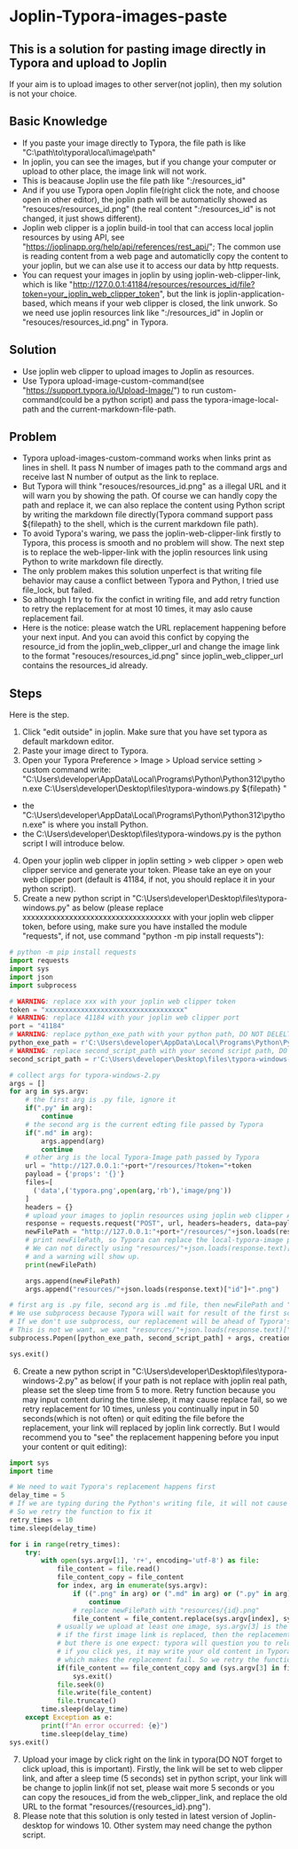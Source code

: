 # Joplin-Typora-images-paste

## This is a solution for pasting image directly in Typora and upload to Joplin
If your aim is to upload images to other server(not joplin), then my solution is not your choice.

## Basic Knowledge
- If you paste your image directly to Typora, the file path is like "C:\path\to\typora\local\image\path"
- In joplin, you can see the images, but if you change your computer or upload to other place, the image link will not work.
- This is beacause Joplin use the file path like ":/resources_id"
- And if you use Typora open Joplin file(right click the note, and choose open in other editor), the joplin path will be automaticlly showed as "resouces/resources_id.png" (the real content ":/resources_id" is not changed, it just shows different).
- Joplin web clipper is a joplin build-in tool that can access local joplin resources by using API, see "https://joplinapp.org/help/api/references/rest_api/"; The common use is reading content from a web page and automaticlly copy the content to your joplin, but we can alse use it to access our data by http requests.
- You can request your images in joplin by using joplin-web-clipper-link, which is like "http://127.0.0.1:41184/resources/resources_id/file?token=your_joplin_web_clipper_token", but the link is joplin-application-based, which means if your web clipper is closed, the link unwork. So we need use joplin resources link like ":/resources_id" in Joplin or "resouces/resources_id.png" in Typora.

## Solution
- Use joplin web clipper to upload images to Joplin as resources.
- Use Typora upload-image-custom-command(see "https://support.typora.io/Upload-Image/") to run custom-command(could be a python script) and pass the typora-image-local-path and the current-markdown-file-path.

## Problem
- Typora upload-images-custom-command works when links print as lines in shell. It pass N number of images path to the command args and receive last N number of output as the link to replace.
- But Typora will think "resouces/resources_id.png" as a illegal URL and it will warn you by showing the path. Of course we can handly copy the path and replace it, we can also replace the content using Python script by writing the markdown file directly(Typora command support pass ${filepath} to the shell, which is the current markdown file path).
- To avoid Typora's waring, we pass the joplin-web-clipper-link firstly to Typora, this process is smooth and no problem will show. The next step is to replace the web-lipper-link with the joplin resources link using Python to write markdown file directly.
- The only problem makes this solution unperfect is that writing file behavior may cause a conflict between Typora and Python, I tried use file_lock, but failed.
- So although I try to fix the confict in writing file, and add retry function to retry the replacement for at most 10 times, it may aslo cause replacement fail.
- Here is the notice: please watch the URL replacement happening before your next input. And you can avoid this confict by copying the resource_id from the joplin_web_clipper_url and change the image link to the format "resouces/resources_id.png" since joplin_web_clipper_url contains the resources_id already.

## Steps
Here is the step.
1. Click "edit outside" in joplin. Make sure that you have set typora as default markdown editor.
2. Paste your image direct to Typora.
3. Open your Typora Preference > Image > Upload service setting > custom command 
     write:  "C:\Users\developer\AppData\Local\Programs\Python\Python312\python.exe C:\Users\developer\Desktop\files\typora-windows.py  ${filepath} "
  - the "C:\Users\developer\AppData\Local\Programs\Python\Python312\python.exe" is where you install Python.
  - the C:\Users\developer\Desktop\files\typora-windows.py is the python script I will introduce below.
4. Open your joplin web clipper in joplin setting > web clipper > open web clipper service and generate your token. Please take an eye on your web clipper port (default is 41184, if not, you should replace it in your python script).
5. Create a new python script in "C:\Users\developer\Desktop\files\typora-windows.py" as below (please replace xxxxxxxxxxxxxxxxxxxxxxxxxxxxxxxxxxx with your joplin web clipper token, before using, make sure you have installed the module "requests", if not, use command "python -m pip install requests"):
```Python
# python -m pip install requests
import requests
import sys
import json
import subprocess

# WARNING: replace xxx with your joplin web clipper token
token = "xxxxxxxxxxxxxxxxxxxxxxxxxxxxxxxxxxx"
# WARNING: replace 41184 with your joplin web clipper port
port = "41184"
# WARNING: replace python_exe_path with your python path, DO NOT DELELTE "r"
python_exe_path = r'C:\Users\developer\AppData\Local\Programs\Python\Python312\python.exe'
# WARNING: replace second_script_path with your second script path, DO NOT DELELTE "r"
second_script_path = r'C:\Users\developer\Desktop\files\typora-windows-2.py'

# collect args for typora-windows-2.py
args = []
for arg in sys.argv:
    # the first arg is .py file, ignore it
    if(".py" in arg):
        continue
    # the second arg is the current edting file passed by Typora
    if(".md" in arg):
        args.append(arg)
        continue
    # other arg is the local Typora-Image path passed by Typora
    url = "http://127.0.0.1:"+port+"/resources/?token="+token
    payload = {'props': '{}'}
    files=[
      ('data',('typora.png',open(arg,'rb'),'image/png'))
    ]
    headers = {}
    # upload your images to joplin resources using joplin web clipper API
    response = requests.request("POST", url, headers=headers, data=payload, files=files)
    newFilePath = "http://127.0.0.1:"+port+"/resources/"+json.loads(response.text)["id"]+"/file?token="+token
    # print newFilePath, so Typora can replace the local-typora-image path with the joplin web clipper url.
    # We can not directly using "resources/"+json.loads(response.text)["id"]+".png" since Typora think it is a illegal URL,
    # and a warning will show up.
    print(newFilePath)

    args.append(newFilePath)
    args.append("resources/"+json.loads(response.text)["id"]+".png")

# first arg is .py file, second arg is .md file, then newFilePath and "resources/"+json.loads(response.text)["id"]+".png" appear in order
# We use subprocess because Typora will wait for result of the first script and then replace the Typora_local_path with newFilePath.
# If we don't use subprocess, our replacement will be ahead of Typora's, and covered by Typora, which makes newFilePath as the finally result link.
# This is not we want, we want "resources/"+json.loads(response.text)["id"]+".png" as the result.
subprocess.Popen([python_exe_path, second_script_path] + args, creationflags=subprocess.DETACHED_PROCESS, shell=False)

sys.exit()
```

6. Create a new python script in "C:\Users\developer\Desktop\files\typora-windows-2.py" as below( if your path is not replace with joplin real path, please set the sleep time from 5 to more. Retry function because you may input content during the time.sleep, it may cause replace fail, so we retry replacement for 10 times, unless you continually input in 50 seconds(which is not often) or quit editing the file before the replacement, your link will replaced by joplin link correctly. But I would recommend you to "see" the replacement happening before you input your content or quit editing):
```Python
import sys
import time

# We need to wait Typora's replacement happens first
delay_time = 5
# If we are typing during the Python's writing file, it will not cause any error but the replacement is fail 
# So we retry the function to fix it
retry_times = 10
time.sleep(delay_time)

for i in range(retry_times):
    try:
        with open(sys.argv[1], 'r+', encoding='utf-8') as file:
            file_content = file.read()
            file_content_copy = file_content
            for index, arg in enumerate(sys.argv):
                if ((".png" in arg) or (".md" in arg) or (".py" in arg)):
                    continue
                # replace newFilePath with "resources/{id}.png"
                file_content = file_content.replace(sys.argv[index], sys.argv[index + 1])
            # usually we upload at least one image, sys.argv[3] is the first image path in form of "resources/{id}.png"
            # if the first image link is replaced, then the replacement is success
            # but there is one expect: typora will question you to reload your file
            # if you click yes, it may write your old content in Typora editor directly to the file
            # which makes the replacement fail. So we retry the function at least for 3 times to make sure the replacement happened.
            if(file_content == file_content_copy and (sys.argv[3] in file_content_copy) and i > 3):
                sys.exit()
            file.seek(0)
            file.write(file_content)
            file.truncate()
        time.sleep(delay_time)
    except Exception as e:
        print(f"An error occurred: {e}")
        time.sleep(delay_time)
sys.exit()
```
7. Upload your image by click right on the link in typora(DO NOT forget to click upload, this is important). Firstly, the link will be set to web clipper link, and after a sleep time (5 seconds) set in python script, your link will be change to joplin link(if not set, please wait more 5 seconds or you can copy the resouces_id from the web_clipper_link, and replace the old URL to the format "resources/{resources_id}.png").
8. Please note that this solution is only tested in latest version of Joplin-desktop for windows 10. Other system may need change the python script.
